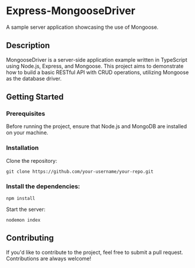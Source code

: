 # Express-MongooseDriver

A sample server application showcasing the use of Mongoose.

## Description
MongooseDriver is a server-side application example written in TypeScript using Node.js, Express, and Mongoose. This project aims to demonstrate how to build a basic RESTful API with CRUD operations, utilizing Mongoose as the database driver.

## Getting Started
### Prerequisites
Before running the project, ensure that Node.js and MongoDB are installed on your machine.

### Installation
Clone the repository:
```
git clone https://github.com/your-username/your-repo.git
```

### Install the dependencies:
```
npm install
```
Start the server:
```
nodemon index
```

## Contributing
If you'd like to contribute to the project, feel free to submit a pull request. Contributions are always welcome!
